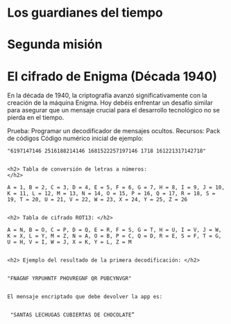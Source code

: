 
# Los guardianes del tiempo 
# Segunda misión



<h1> El cifrado de Enigma (Década 1940) </h1>

En la década de 1940, la criptografía avanzó significativamente con la creación de la máquina Enigma. Hoy debéis enfrentar un desafío similar para asegurar que un mensaje crucial para el desarrollo tecnológico no se pierda en el tiempo. 

Prueba: Programar un decodificador de mensajes ocultos.
Recursos: Pack de códigos
Código numérico inicial de ejemplo:

```
"6197147146 2516188214146 1681522257197146 1718 161221317142718"


<h2> Tabla de conversión de letras a números:
</h2>

A = 1, B = 2, C = 3, D = 4, E = 5, F = 6, G = 7, H = 8, I = 9, J = 10, K = 11, L = 12, M = 13, N = 14, O = 15, P = 16, Q = 17, R = 18, S = 19, T = 20, U = 21, V = 22, W = 23, X = 24, Y = 25, Z = 26


<h2> Tabla de cifrado ROT13: </h2>

A = N, B = O, C = P, D = Q, E = R, F = S, G = T, H = U, I = V, J = W, K = X, L = Y, M = Z, N = A, O = B, P = C, Q = D, R = E, S = F, T = G, U = H, V = I, W = J, X = K, Y = L, Z = M


<h2> Ejemplo del resultado de la primera decodificación: </h2>


"FNAGNF YRPUHNTF PHOVREGNF QR PUBCYNVGR"


El mensaje encriptado que debe devolver la app es:


 "SANTAS LECHUGAS CUBIERTAS DE CHOCOLATE”

```